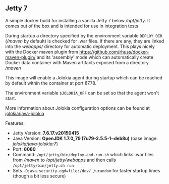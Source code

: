 ## Jetty 7

A simple docker build for installing a vanilla Jetty 7 below
*/opt/jetty*. It comes out of the box and is intended for use in 
integration tests


During startup a directory specified by the environment variable `DEPLOY_DIR`
(*/maven* by default) is checked for .war files. If there
are any, they are linked into the *webapps/* directory for automatic
deployment. This plays nicely with the Docker maven plugin from
https://github.com/rhuss/docker-maven-plugin/ and its 'assembly' mode which
can automatically create Docker data container with Maven artifacts
exposed from a directory */maven*



This image will enable a Jolokia agent during startup which can be reached
by default within the container at port 8778.

The environment variable `$JOLOKIA_OFF` can be set so that the agent won't start.

More information about Jolokia configuration options can be found at
[jolokia/java-jolokia](https://registry.hub.docker.com/u/jolokia/java-jolokia)


Features:

* Jetty Version: **7.6.17.v20150415**
* Java Version: **OpenJDK 1.7.0_79 (7u79-2.5.5-1~deb8u)** (base image: *jolokia/java-jolokia:7*)
* Port: **8080**
* Command: `/opt/jetty/bin/deploy-and-run.sh` which links .war files from */maven* to 
  */opt/jetty/webapps* and then calls `/opt/jetty/bin/jetty.sh run`
* Sets `-Djava.security.egd=file:/dev/./urandom` for faster startup times
  (though a bit less secure)
